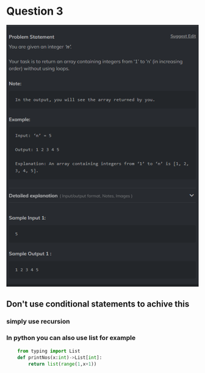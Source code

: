 # Question 3

![Question](Q4.png)

## Don't use conditional statements to achive this

### simply use recursion

### In python you can also use list for example

``` Python
    from typing import List
    def printNos(x:int)->List[int]:
        return list(range(1,x+1))
```
